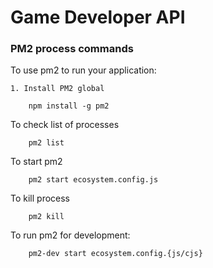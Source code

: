 # Game Developer API



### PM2 process commands
To use pm2 to run your application:

    1. Install PM2 global
```
    npm install -g pm2
```
To check list of processes
```
    pm2 list
```
To start pm2
```
    pm2 start ecosystem.config.js
```
To kill process
```
    pm2 kill
```

To run pm2 for development:
```
    pm2-dev start ecosystem.config.{js/cjs}
```